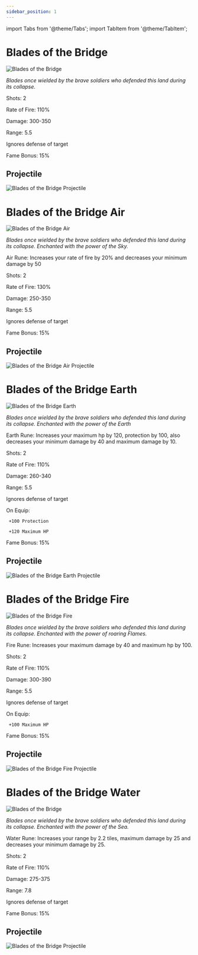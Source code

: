 ```yaml
---
sidebar_position: 1
---
```


import Tabs from '@theme/Tabs';
import TabItem from '@theme/TabItem';

<Tabs>
  <TabItem value="Blades of the Bridge" label="Blades of the Bridge" default>
   
# Blades of the Bridge

![Blades of the Bridge](https://vwiki.valorserver.com/api/item/picture/Blades%20of%20the%20Bridge)

<i>Blades once wielded by the brave soldiers who defended this land during its collapse.</i>

Shots: 2

Rate of Fire: 110%

Damage: 300-350

Range: 5.5

Ignores defense of target

Fame Bonus: 15%

## Projectile

![Blades of the Bridge Projectile](https://cdn.discordapp.com/attachments/953134990428868629/969065261074366474/blades_of_the_bridge.gif)

  </TabItem>
  <TabItem value="Air" label="Air">

# Blades of the Bridge Air

![Blades of the Bridge Air](https://vwiki.valorserver.com/api/item/picture/Blades%20of%20the%20Bridge%20Air)

<i>Blades once wielded by the brave soldiers who defended this land during its collapse. Enchanted with the power of the Sky.</i>

Air Rune: Increases your rate of fire by 20% and decreases your minimum damage by 50

Shots: 2

Rate of Fire: 130%

Damage: 250-350

Range: 5.5

Ignores defense of target

Fame Bonus: 15%

## Projectile

![Blades of the Bridge Air Projectile](https://cdn.discordapp.com/attachments/953134990428868629/969065259849646090/blades_of_the_bridge_air.gif)

  </TabItem>
  <TabItem value="Earth" label="Earth">

# Blades of the Bridge Earth

![Blades of the Bridge Earth](https://vwiki.valorserver.com/api/item/picture/Blades%20of%20the%20Bridge%20earth)

<i>Blades once wielded by the brave soldiers who defended this land during its collapse. Enchanted with the power of the Earth</i>

Earth Rune: Increases your maximum hp by 120, protection by 100, also decreases your minimum damage by 40 and maximum damage by 10.

Shots: 2

Rate of Fire: 110%

  Damage: 260-340

  Range: 5.5

Ignores defense of target

On Equip:

     +100 Protection

     +120 Maximum HP

Fame Bonus: 15%

## Projectile

![Blades of the Bridge Earth Projectile](https://cdn.discordapp.com/attachments/953134990428868629/969065260126457907/blades_of_the_bridge_earth.gif)

  </TabItem>
  <TabItem value="Fire" label="Fire">

# Blades of the Bridge Fire

![Blades of the Bridge Fire](https://vwiki.valorserver.com/api/item/picture/Blades%20of%20the%20Bridge%20Fire)

<i>Blades once wielded by the brave soldiers who defended this land during its collapse. Enchanted with the power of roaring Flames.</i>

Fire Rune: Increases your maximum damage by 40 and maximum hp by 100.

Shots: 2

Rate of Fire: 110%

Damage: 300-390

Range: 5.5

Ignores defense of target

On Equip: 

     +100 Maximum HP

Fame Bonus: 15%

## Projectile

![Blades of the Bridge Fire Projectile](https://cdn.discordapp.com/attachments/953134990428868629/969065260411678740/blades_of_the_bridge_fire.gif)
  </TabItem>
  <TabItem value="Water" label="Water">

# Blades of the Bridge Water

![Blades of the Bridge](https://vwiki.valorserver.com/api/item/picture/Blades%20of%20the%20Bridge%20Water)

<i>Blades once wielded by the brave soldiers who defended this land during its collapse. Enchanted with the power of the Sea.</i>

Water Rune: Increases your range by 2.2 tiles, maximum damage by 25 and decreases your minimum damage by 25.

Shots: 2

Rate of Fire: 110%

Damage: 275-375

Range: 7.8

Ignores defense of target

Fame Bonus: 15%

## Projectile

![Blades of the Bridge Projectile](https://cdn.discordapp.com/attachments/953134990428868629/969065260743008276/blades_of_the_bridge_water.gif)

  </TabItem>
</Tabs>
